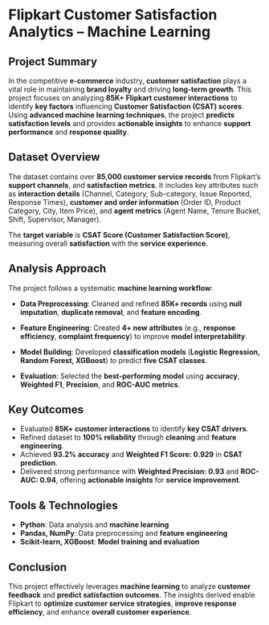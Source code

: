 # Flipkart Customer Satisfaction Analytics – Machine Learning

## Project Summary

In the competitive **e-commerce** industry, **customer satisfaction** plays a vital role in maintaining **brand loyalty** and driving **long-term growth**. This project focuses on analyzing **85K+ Flipkart customer interactions** to identify **key factors** influencing **Customer Satisfaction (CSAT) scores**. Using **advanced machine learning techniques**, the project **predicts satisfaction levels** and provides **actionable insights** to enhance **support performance** and **response quality**.

## Dataset Overview

The dataset contains over **85,000 customer service records** from Flipkart’s **support channels**, and **satisfaction metrics**. It includes key attributes such as **interaction details** (Channel, Category, Sub-category, Issue Reported, Response Times), **customer and order information** (Order ID, Product Category, City, Item Price), and **agent metrics** (Agent Name, Tenure Bucket, Shift, Supervisor, Manager).

The **target variable** is **CSAT Score (Customer Satisfaction Score)**, measuring overall **satisfaction** with the **service experience**.

## Analysis Approach

The project follows a systematic **machine learning workflow**:

* **Data Preprocessing**: Cleaned and refined **85K+ records** using **null imputation**, **duplicate removal**, and **feature encoding**.

* **Feature Engineering**: Created **4+ new attributes** (e.g., **response efficiency**, **complaint frequency**) to improve **model interpretability**.

* **Model Building**: Developed **classification models** (**Logistic Regression, Random Forest, XGBoost**) to predict **five CSAT classes**.

* **Evaluation**: Selected the **best-performing model** using **accuracy**, **Weighted F1**, **Precision**, and **ROC-AUC metrics**.

## Key Outcomes

* Evaluated **85K+ customer interactions** to identify **key CSAT drivers**.
* Refined dataset to **100% reliability** through **cleaning** and **feature engineering**.
* Achieved **93.2% accuracy** and **Weighted F1 Score: 0.929** in **CSAT prediction**.
* Delivered strong performance with **Weighted Precision: 0.93** and **ROC-AUC: 0.94**, offering **actionable insights** for **service improvement**.

## Tools & Technologies

* **Python**: Data analysis and **machine learning**
* **Pandas, NumPy**: Data preprocessing and **feature engineering**
* **Scikit-learn, XGBoost**: **Model training and evaluation**

## Conclusion

This project effectively leverages **machine learning** to analyze **customer feedback** and **predict satisfaction outcomes**. The insights derived enable Flipkart to **optimize customer service strategies**, **improve response efficiency**, and enhance **overall customer experience**.
